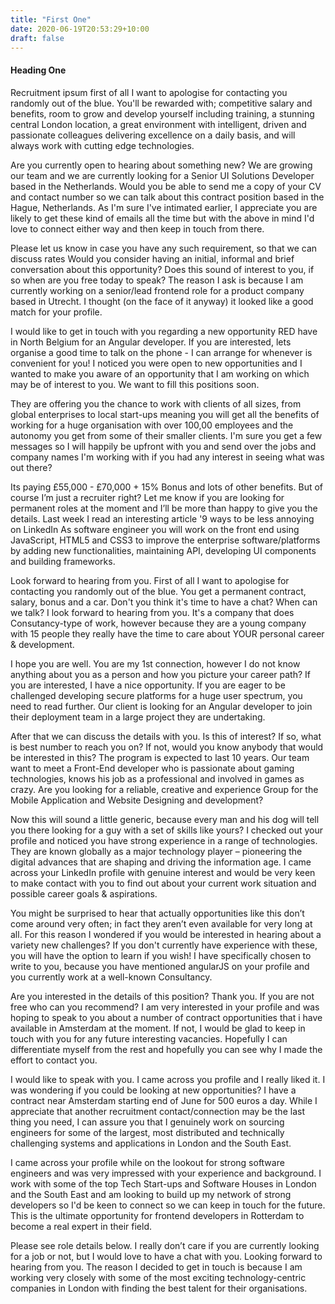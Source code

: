 ```yaml
---
title: "First One"
date: 2020-06-19T20:53:29+10:00
draft: false
---
```


#### Heading One

Recruitment ipsum first of all I want to apologise for contacting you randomly out of the blue. You'll be rewarded with; competitive salary and benefits, room to grow and develop yourself including training, a stunning central London location, a great environment with intelligent, driven and passionate colleagues delivering excellence on a daily basis, and will always work with cutting edge technologies.

Are you currently open to hearing about something new? We are growing our team and we are currently looking for a Senior UI Solutions Developer based in the Netherlands. Would you be able to send me a copy of your CV and contact number so we can talk about this contract position based in the Hague, Netherlands. As I'm sure I've intimated earlier, I appreciate you are likely to get these kind of emails all the time but with the above in mind I'd love to connect either way and then keep in touch from there.

Please let us know in case you have any such requirement, so that we can discuss rates Would you consider having an initial, informal and brief conversation about this opportunity? Does this sound of interest to you, if so when are you free today to speak? The reason I ask is because I am currently working on a senior/lead frontend role for a product company based in Utrecht. I thought (on the face of it anyway) it looked like a good match for your profile.

I would like to get in touch with you regarding a new opportunity RED have in North Belgium for an Angular developer. If you are interested, lets organise a good time to talk on the phone - I can arrange for whenever is convenient for you! I noticed you were open to new opportunities and I wanted to make you aware of an opportunity that I am working on which may be of interest to you. We want to fill this positions soon.

They are offering you the chance to work with clients of all sizes, from global enterprises to local start-ups meaning you will get all the benefits of working for a huge organisation with over 100,00 employees and the autonomy you get from some of their smaller clients. I'm sure you get a few messages so I will happily be upfront with you and send over the jobs and company names I'm working with if you had any interest in seeing what was out there?

Its paying £55,000 - £70,000 + 15% Bonus and lots of other benefits. But of course I’m just a recruiter right? Let me know if you are looking for permanent roles at the moment and I’ll be more than happy to give you the details. Last week I read an interesting article '9 ways to be less annoying on LinkedIn As software engineer you will work on the front end using JavaScript, HTML5 and CSS3 to improve the enterprise software/platforms by adding new functionalities, maintaining API, developing UI components and building frameworks.

Look forward to hearing from you. First of all I want to apologise for contacting you randomly out of the blue. You get a permanent contract, salary, bonus and a car. Don't you think it's time to have a chat? When can we talk? I look forward to hearing from you. It's a company that does Consutancy-type of work, however because they are a young company with 15 people they really have the time to care about YOUR personal career & development.

I hope you are well. You are my 1st connection, however I do not know anything about you as a person and how you picture your career path? If you are interested, I have a nice opportunity. If you are eager to be challenged developing secure platforms for a huge user spectrum, you need to read further. Our client is looking for an Angular developer to join their deployment team in a large project they are undertaking.

After that we can discuss the details with you. Is this of interest? If so, what is best number to reach you on? If not, would you know anybody that would be interested in this? The program is expected to last 10 years. Our team want to meet a Front-End developer who is passionate about gaming technologies, knows his job as a professional and involved in games as crazy. Are you looking for a reliable, creative and experience Group for the Mobile Application and Website Designing and development?

Now this will sound a little generic, because every man and his dog will tell you there looking for a guy with a set of skills like yours? I checked out your profile and noticed you have strong experience in a range of technologies. They are known globally as a major technology player – pioneering the digital advances that are shaping and driving the information age. I came across your LinkedIn profile with genuine interest and would be very keen to make contact with you to find out about your current work situation and possible career goals & aspirations.

You might be surprised to hear that actually opportunities like this don’t come around very often; in fact they aren’t even available for very long at all. For this reason I wondered if you would be interested in hearing about a variety new challenges? If you don't currently have experience with these, you will have the option to learn if you wish! I have specifically chosen to write to you, because you have mentioned angularJS on your profile and you currently work at a well-known Consultancy.

Are you interested in the details of this position? Thank you. If you are not free who can you recommend? I am very interested in your profile and was hoping to speak to you about a number of contract opportunities that i have available in Amsterdam at the moment. If not, I would be glad to keep in touch with you for any future interesting vacancies. Hopefully I can differentiate myself from the rest and hopefully you can see why I made the effort to contact you.

I would like to speak with you. I came across you profile and I really liked it. I was wondering if you could be looking at new opportunities? I have a contract near Amsterdam starting end of June for 500 euros a day. While I appreciate that another recruitment contact/connection may be the last thing you need, I can assure you that I genuinely work on sourcing engineers for some of the largest, most distributed and technically challenging systems and applications in London and the South East.

I came across your profile while on the lookout for strong software engineers and was very impressed with your experience and background. I work with some of the top Tech Start-ups and Software Houses in London and the South East and am looking to build up my network of strong developers so I'd be keen to connect so we can keep in touch for the future. This is the ultimate opportunity for frontend developers in Rotterdam to become a real expert in their field.

Please see role details below. I really don’t care if you are currently looking for a job or not, but I would love to have a chat with you. Looking forward to hearing from you. The reason I decided to get in touch is because I am working very closely with some of the most exciting technology-centric companies in London with finding the best talent for their organisations.